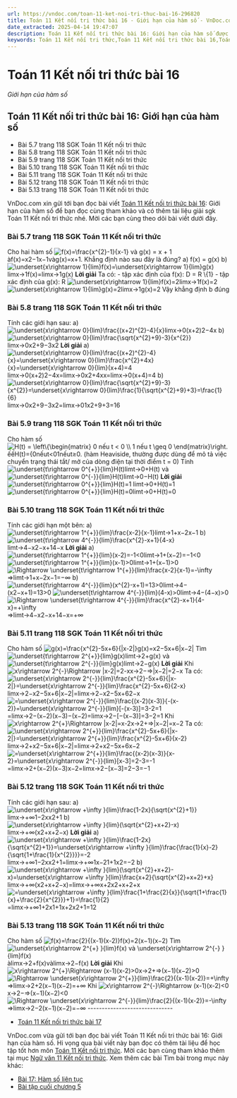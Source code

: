 ```yaml
---
url: https://vndoc.com/toan-11-ket-noi-tri-thuc-bai-16-296820
title: Toán 11 Kết nối tri thức bài 16 - Giới hạn của hàm số - VnDoc.com
date_extracted: 2025-04-14 19:47:07
description: Toán 11 Kết nối tri thức bài 16: Giới hạn của hàm số được VnDoc.com sưu tầm và xin gửi tới bạn đọc cùng tham khảo để có thêm tài liệu giải bài tập Toán 11 Kết nối tri thức.
keywords: Toán 11 Kết nối tri thức,Toán 11 Kết nối tri thức bài 16,Toán lớp 11 Kết nối tri thức,toán 11 Kết nối tri thức với cuộc sống,bài tập toán 11 Kết nối tri thức với cuộc sống,giải sgk toán 11 kết nối tri thức,giải toán 11 kết nối tri thức,toán 11 kntt,toán 11 kết nối,toán 11,Toán 11 Kết nối tri thức bài 16 Giới hạn của hàm số,bài 16 Giới hạn của hàm số,Giới hạn của hàm số
---
```


# Toán 11 Kết nối tri thức bài 16
 _Giới hạn của hàm số_
## Toán 11 Kết nối tri thức bài 16: Giới hạn của hàm số
  * Bài 5.7 trang 118 SGK Toán 11 Kết nối tri thức
  * Bài 5.8 trang 118 SGK Toán 11 Kết nối tri thức
  * Bài 5.9 trang 118 SGK Toán 11 Kết nối tri thức
  * Bài 5.10 trang 118 SGK Toán 11 Kết nối tri thức
  * Bài 5.11 trang 118 SGK Toán 11 Kết nối tri thức
  * Bài 5.12 trang 118 SGK Toán 11 Kết nối tri thức
  * Bài 5.13 trang 118 SGK Toán 11 Kết nối tri thức

VnDoc.com xin gửi tới bạn đọc bài viết [Toán 11 Kết nối tri thức bài 16](<https://vndoc.com/toan-11-ket-noi-tri-thuc-bai-16-296820>): Giới hạn của hàm số để bạn đọc cùng tham khảo và có thêm tài liệu giải sgk Toán 11 Kết nối tri thức nhé. Mời các bạn cùng theo dõi bài viết dưới đây.
### Bài 5.7 trang 118 SGK Toán 11 Kết nối tri thức
Cho hai hàm số ![f\(x\)=\\frac{x^{2}-1}{x-1} và g\(x\) = x + 1](https://i.vdoc.vn/data/image/blank.png)àf\(x\)=x2−1x−1vàg\(x\)=x+1. Khẳng định nào sau đây là đúng?
a\) f\(x\) = g\(x\)
b\) ![\\underset{x\\rightarrow 1}{lim}f\(x\)=\\underset{x\\rightarrow 1}{lim}g\(x\)](https://i.vdoc.vn/data/image/blank.png)limx→1f\(x\)=limx→1g\(x\)
**Lời giải**
Ta có:
\- tập xác định của f\(x\): D = R \\\{1\}
\- tập xác định của g\(x\): R
![\\underset{x\\rightarrow 1}{lim}f\(x\)=2](https://i.vdoc.vn/data/image/blank.png)limx→1f\(x\)=2
![\\underset{x\\rightarrow 1}{lim}g\(x\)=2](https://i.vdoc.vn/data/image/blank.png)limx→1g\(x\)=2
Vậy khẳng định b đúng
### Bài 5.8 trang 118 SGK Toán 11 Kết nối tri thức
Tính các giới hạn sau:
a\) ![\\underset{x\\rightarrow 0}{lim}\\frac{\(x+2\)^{2}-4}{x}](https://i.vdoc.vn/data/image/blank.png)limx→0\(x+2\)2−4x
b\) ![\\underset{x\\rightarrow 0}{lim}\\frac{\\sqrt{x^{2}+9}-3}{x^{2}}](https://i.vdoc.vn/data/image/blank.png)limx→0x2+9−3x2
**Lời giải**
a\) ![\\underset{x\\rightarrow 0}{lim}\\frac{\(x+2\)^{2}-4}{x}=\\underset{x\\rightarrow 0}{lim}\\frac{x^{2}+4x}{x}=\\underset{x\\rightarrow 0}{lim}\(x+4\)=4](https://i.vdoc.vn/data/image/blank.png)limx→0\(x+2\)2−4x=limx→0x2+4xx=limx→0\(x+4\)=4
b\) ![\\underset{x\\rightarrow 0}{lim}\\frac{\\sqrt{x^{2}+9}-3}{x^{2}}=\\underset{x\\rightarrow 0}{lim}\\frac{1}{\\sqrt{x^{2}+9}+3}=\\frac{1}{6}](https://i.vdoc.vn/data/image/blank.png)limx→0x2+9−3x2=limx→01x2+9+3=16
### Bài 5.9 trang 118 SGK Toán 11 Kết nối tri thức
Cho hàm số ![H\(t\) = \\left\\{\\begin{matrix} 0 nếu t < 0 \\\\ 1 nếu t \\geq 0 \\end{matrix}\\right.](https://i.vdoc.vn/data/image/blank.png)ếếH\(t\)=\{0nếut<01nếut≥0. \(hàm Heaviside, thường được dùng để mô tả việc chuyển trạng thái tắt/ mở của dòng điện tại thời điểm t = 0\)
Tính ![\\underset{t\\rightarrow 0^{+}}{lim}H\(t\)](https://i.vdoc.vn/data/image/blank.png)limt→0+H\(t\) và ![\\underset{t\\rightarrow 0^{-}}{lim}H\(t\)](https://i.vdoc.vn/data/image/blank.png)limt→0−H\(t\)
**Lời giải**
![\\underset{t\\rightarrow 0^{+}}{lim}H\(t\)=1](https://i.vdoc.vn/data/image/blank.png) limt→0+H\(t\)=1
![\\underset{t\\rightarrow 0^{+}}{lim}H\(t\)=0](https://i.vdoc.vn/data/image/blank.png)limt→0+H\(t\)=0
### Bài 5.10 trang 118 SGK Toán 11 Kết nối tri thức
Tính các giới hạn một bên:
a\) ![\\underset{t\\rightarrow 1^{+}}{lim}\\frac{x-2}{x-1}](https://i.vdoc.vn/data/image/blank.png)limt→1+x−2x−1
b\) ![\\underset{t\\rightarrow 4^{-}}{lim}\\frac{x^{2}-x+1}{4-x}](https://i.vdoc.vn/data/image/blank.png)limt→4−x2−x+14−x
**Lời giải**
a\) ![\\underset{t\\rightarrow 1^{+}}{lim}\(x-2\)=-1<0](https://i.vdoc.vn/data/image/blank.png)limt→1+\(x−2\)=−1<0
![\\underset{t\\rightarrow 1^{+}}{lim}\(x-1\)>0](https://i.vdoc.vn/data/image/blank.png)limt→1+\(x−1\)>0
![\\Rightarrow \\underset{t\\rightarrow 1^{+}}{lim}\\frac{x-2}{x-1}=-\\infty](https://i.vdoc.vn/data/image/blank.png)⇒limt→1+x−2x−1=−∞
b\) ![\\underset{t\\rightarrow 4^{-}}{lim}\(x^{2}-x+1\)=13>0](https://i.vdoc.vn/data/image/blank.png)limt→4−\(x2−x+1\)=13>0
![\\underset{t\\rightarrow 4^{-}}{lim}\(4-x\)>0](https://i.vdoc.vn/data/image/blank.png)limt→4−\(4−x\)>0
![\\Rightarrow \\underset{t\\rightarrow 4^{-}}{lim}\\frac{x^{2}-x+1}{4-x}=+\\infty](https://i.vdoc.vn/data/image/blank.png)⇒limt→4−x2−x+14−x=+∞
### Bài 5.11 trang 118 SGK Toán 11 Kết nối tri thức
Cho hàm số ![g\(x\)=\\frac{x^{2}-5x+6}{|x-2|}](https://i.vdoc.vn/data/image/blank.png)g\(x\)=x2−5x+6|x−2|
Tìm ![\\underset{t\\rightarrow 2^{+}}{lim}g\(x\)](https://i.vdoc.vn/data/image/blank.png)limt→2+g\(x\) và ![\\underset{t\\rightarrow 2^{-}}{lim}g\(x\)](https://i.vdoc.vn/data/image/blank.png)limt→2−g\(x\)
**Lời giải**
Khi ![x\\rightarrow 2^{-}\\Rightarrow |x-2|=2-x](https://i.vdoc.vn/data/image/blank.png)x→2−⇒|x−2|=2−x
Ta có: ![\\underset{x\\rightarrow 2^{-}}{lim}\\frac{x^{2}-5x+6}{|x-2|}=\\underset{x\\rightarrow 2^{-}}{lim}\\frac{x^{2}-5x+6}{2-x}](https://i.vdoc.vn/data/image/blank.png)limx→2−x2−5x+6|x−2|=limx→2−x2−5x+62−x
![=\\underset{x\\rightarrow 2^{-}}{lim}\\frac{\(x-2\)\(x-3\)}{-\(x-2\)}=\\underset{x\\rightarrow 2^{-}}{lim}\[-\(x-3\)\]=3-2=1](https://i.vdoc.vn/data/image/blank.png)=limx→2−\(x−2\)\(x−3\)−\(x−2\)=limx→2−\[−\(x−3\)\]=3−2=1
Khi ![x\\rightarrow 2^{+}\\Rightarrow |x-2|=x-2](https://i.vdoc.vn/data/image/blank.png)x→2+⇒|x−2|=x−2
Ta có:
![\\underset{x\\rightarrow 2^{+}}{lim}\\frac{x^{2}-5x+6}{|x-2|}=\\underset{x\\rightarrow 2^{+}}{lim}\\frac{x^{2}-5x+6}{x-2}](https://i.vdoc.vn/data/image/blank.png)limx→2+x2−5x+6|x−2|=limx→2+x2−5x+6x−2
![=\\underset{x\\rightarrow 2^{+}}{lim}\\frac{\(x-2\)\(x-3\)}{x-2}=\\underset{x\\rightarrow 2^{-}}{lim}\[x-3\]=2-3=-1](https://i.vdoc.vn/data/image/blank.png)=limx→2+\(x−2\)\(x−3\)x−2=limx→2−\[x−3\]=2−3=−1
### Bài 5.12 trang 118 SGK Toán 11 Kết nối tri thức
Tính các giới hạn sau:
a\) ![\\underset{x\\rightarrow +\\infty }{lim}\\frac{1-2x}{\\sqrt{x^{2}+1}}](https://i.vdoc.vn/data/image/blank.png)limx→+∞1−2xx2+1
b\) ![\\underset{x\\rightarrow +\\infty }{lim}\(\\sqrt{x^{2}+x+2}-x\)](https://i.vdoc.vn/data/image/blank.png)limx→+∞\(x2+x+2−x\)
**Lời giải**
a\) ![\\underset{x\\rightarrow +\\infty }{lim}\\frac{1-2x}{\\sqrt{x^{2}+1}}=\\underset{x\\rightarrow +\\infty }{lim}\\frac{\\frac{1}{x}-2}{\\sqrt{1+\\frac{1}{x^{2}}}}=-2](https://i.vdoc.vn/data/image/blank.png)limx→+∞1−2xx2+1=limx→+∞1x−21+1x2=−2
b\)
![\\underset{x\\rightarrow +\\infty }{lim}\(\\sqrt{x^{2}+x+2}-x\)=\\underset{x\\rightarrow +\\infty }{lim}\\frac{x+2}{\\sqrt{x^{2}+x+2}+x}](https://i.vdoc.vn/data/image/blank.png)limx→+∞\(x2+x+2−x\)=limx→+∞x+2x2+x+2+x
![=\\underset{x\\rightarrow +\\infty }{lim}\\frac{1+\\frac{2}{x}}{\\sqrt{1+\\frac{1}{x}+\\frac{2}{x^{2}}}+1}=\\frac{1}{2}](https://i.vdoc.vn/data/image/blank.png)=limx→+∞1+2x1+1x+2x2+1=12
### Bài 5.13 trang 118 SGK Toán 11 Kết nối tri thức
Cho hàm số ![f\(x\)=\\frac{2}{\(x-1\)\(x-2\)}](https://i.vdoc.vn/data/image/blank.png)f\(x\)=2\(x−1\)\(x−2\)
Tìm ![\\underset{x\\rightarrow 2^{+} }{lim}f\(x\) và \\underset{x\\rightarrow 2^{-} }{lim}f\(x\)](https://i.vdoc.vn/data/image/blank.png)àlimx→2+f\(x\)vàlimx→2−f\(x\)
**Lời giải**
Khi ![x\\rightarrow 2^{+}\\Rightarrow \(x-1\)\(x-2\)>0](https://i.vdoc.vn/data/image/blank.png)x→2+⇒\(x−1\)\(x−2\)>0
![\\Rightarrow \\underset{x\\rightarrow 2^{+}}{lim}\\frac{2}{\(x-1\)\(x-2\)}=+\\infty](https://i.vdoc.vn/data/image/blank.png)⇒limx→2+2\(x−1\)\(x−2\)=+∞
Khi ![x\\rightarrow 2^{-}\\Rightarrow \(x-1\)\(x-2\)<0](https://i.vdoc.vn/data/image/blank.png)x→2−⇒\(x−1\)\(x−2\)<0
![\\Rightarrow \\underset{x\\rightarrow 2^{-}}{lim}\\frac{2}{\(x-1\)\(x-2\)}=-\\infty](https://i.vdoc.vn/data/image/blank.png)⇒limx→2−2\(x−1\)\(x−2\)=−∞
\------------------------------
  * [Toán 11 Kết nối tri thức bài 17](<https://vndoc.com/toan-11-ket-noi-tri-thuc-bai-17-296824>)

VnDoc.com vừa gửi tới bạn đọc bài viết Toán 11 Kết nối tri thức bài 16: Giới hạn của hàm số. Hi vọng qua bài viết này bạn đọc có thêm tài liệu để học tập tốt hơn môn [Toán 11 Kết nối tri thức](<https://vndoc.com/toan-11-ket-noi-tri-thuc>). Mời các bạn cùng tham khảo thêm tại mục [Ngữ văn 11 Kết nối tri thức](<https://vndoc.com/ngu-van-11-ket-noi-tri-thuc>).
Xem thêm các bài Tìm bài trong mục này khác:
  * [Bài 17: Hàm số liên tục](</toan-11-ket-noi-tri-thuc-bai-17-296824>)
  * [Bài tập cuối chương 5](</toan-11-ket-noi-tri-thuc-bai-tap-cuoi-chuong-5-296828>)

